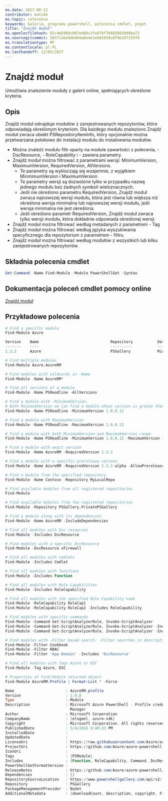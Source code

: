 ```yaml
---
ms.date: 2017-06-12
contributor: manikb
ms.topic: reference
keywords: Galeria, programu powershell, polecenia cmdlet, psget
title: "Znajdź moduł"
ms.openlocfilehash: 65c466909c007ed08c3fa978f78483983b00ba73
ms.sourcegitcommit: 58371abe9db4b9a0e4e1eb82d39a9f9e187355f9
ms.translationtype: MT
ms.contentlocale: pl-PL
ms.lasthandoff: 12/05/2017
---
```

# <a name="find-module"></a>Znajdź moduł
Umożliwia znalezienie moduły z galerii online, spełniających określone kryteria.

## <a name="description"></a>Opis
Znajdź moduł odnajduje modułów z zarejestrowanych repozytoriów, które odpowiadają określonym kryteriom.
Dla każdego modułu znaleziono Znajdź moduł zwraca obiekt PSRepositoryItemInfo, który opcjonalnie można przetwarzana potokowo do instalacji modułu do instalowania modułów.

- Można znaleźć modułu filtr oparty na module zawartości z polecenia, - DscResource, - RoleCapability i - zawiera parametry.
- Znajdź moduł można filtrować z parametrami wersji: MinimumVersion, MaximumVersion, RequiredVersion, AllVersions.
  - Te parametry są wykluczają się wzajemnie, z wyjątkiem MinmimumVersion i MaximumVersion.
  - Te parametry wersji są dozwolone tylko w przypadku nazwę jednego modułu bez żadnych symboli wieloznacznych.
  - Jeśli nie określono parametru RequiredVersion, Znajdź moduł zwraca najnowszej wersji modułu, która jest równa lub większa niż określona wersja minimalna lub najnowszej wersji modułu, jeśli wersja minimalna nie jest określona. 
  - Jeśli określono parametr RequiredVersion, Znajdź moduł zwraca tylko wersji modułu, która dokładnie odpowiada określonej wersji.
- Znajdź moduł można filtrować według metadanych z parametrem - Tag
- Znajdź moduł można filtrować według języka wyszukiwania specyficznego dla repozytorium z parametrem - filtru.
- Znajdź moduł można filtrować według modułów z wszystkich lub kilku zarejestrowanych repozytoriów.

## <a name="cmdlet-syntax"></a>Składnia polecenia cmdlet
```powershell
Get-Command -Name Find-Module -Module PowerShellGet -Syntax
```

## <a name="cmdlet-online-help-reference"></a>Dokumentacja poleceń cmdlet pomocy online

[Znajdź moduł](http://go.microsoft.com/fwlink/?LinkID=398574)

## <a name="example-commands"></a>Przykładowe polecenia
```powershell
# Find a specific module
Find-Module Azure

Version    Name                                Repository           Description
-------    ----                                ----------           -----------
1.3.2      Azure                               PSGallery            Microsoft Azure PowerShell - Service Management

# Find multiple modules
Find-Module Azure,AzureRM

# Find modules with wildcards in -Name
Find-Module -Name AzureRM*

# Find all versions of a module
Find-Module -Name PSReadline -AllVersions

# Find a module with -MinimumVersion. 
# With MinimumVersion we can find a module whose version is greate than or equal to the specified MinimumVersion value.
Find-Module -Name PSReadline -MinimumVersion 1.0.0.12

# Find a module with MaximumVersion
Find-Module -Name PSReadline -MaximumVersion 1.0.0.13

# Find a module with both MinimumVersion and MaximumVersion range.
Find-Module -Name PSReadline -MinimumVersion 1.0.0.12 -MaximumVersion 1.0.0.13

# Find a module with exact version
Find-Module -Name AzureRM -RequiredVersion 1.3.2

# Find a module with a specific prerelease version
Find-Module -Name AzureRM -RequiredVersion 1.3.2-alpha -AllowPrerelease

# Find a module from the specified repository
Find-Module -Name Contoso -Repository MyLocalRepo

# Find available modules from all registered repositories
Find-Module

# Find available modules from few registered repositories
Find-Module -Repository PSGallery,PrivatePSGallery

# Find a module along with its dependencies
Find-Module -Name AzureRM -IncludeDependencies

# Find all modules with Dsc resources
Find-Module -Includes DscResource

# Find modules with a specific DscResource
Find-Module -DscResource xFirewall

# Find all modules with cmdlets
Find-Module -Includes Cmdlet

# Find all modules with functions
Find-Module -Includes Function

# Find all modules with Role Capabilities
Find-Module -Includes RoleCapability

# Find all modules with the specified Role Capability name
Find-Module -RoleCapability RoleCap1
Find-Module -RoleCapability RoleCap2 -Includes RoleCapability

# Find modules with specific commands
Find-Module -Command Get-ScriptAnalyzerRule, Invoke-ScriptAnalyzer
Find-Module -Command Get-ScriptAnalyzerRule, Invoke-ScriptAnalyzer -Includes Cmdlet
Find-Module -Command Get-ScriptAnalyzerRule, Invoke-ScriptAnalyzer -Includes Function

# Find modules with -Filter based search. -Filter searches in description and names
Find-Module -Filter Cookbook
Find-Module -Filter RBAC
Find-Module -Filter 'App Domain' -Includes 'DscResource'

# Find all modules with tags Azure or DSC
Find-Module -Tag Azure, DSC

# Properties of Find-Module returned object
Find-Module AzureRM.Profile | Format-List * -Force

Name                       : AzureRM.profile
Version                    : 1.0.8
Type                       : Module
Description                : Microsoft Azure PowerShell - Profile credential management cmdlets for Azure Resource
                             Manager
Author                     : Microsoft Corporation
CompanyName                : {elogeel, azure-sdk}
Copyright                  : Microsoft Corporation. All rights reserved.
PublishedDate              : 5/4/2016 9:40:33 PM
InstalledDate              :
UpdatedDate                :
LicenseUri                 : https://raw.githubusercontent.com/Azure/azure-powershell/dev/LICENSE.txt
ProjectUri                 : https://github.com/Azure/azure-powershell
IconUri                    :
Tags                       : {PSModule}
Includes                   : {Function, RoleCapability, Command, DscResource...}
PowerShellGetFormatVersion :
ReleaseNotes               : https://github.com/Azure/azure-powershell/blob/dev/ChangeLog.md
Dependencies               : {}
RepositorySourceLocation   : https://www.powershellgallery.com/api/v2/
Repository                 : PSGallery
PackageManagementProvider  : NuGet
AdditionalMetadata         : {downloadCount, description, copyright, FileList...}

```


